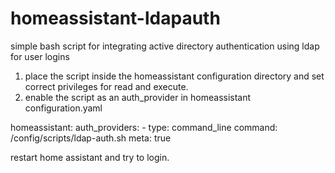 # homeassistant-ldapauth

simple bash script for integrating active directory authentication using ldap for user logins

1. place the script inside the homeassistant configuration directory and set correct privileges for read and execute.
2. enable the script as an auth_provider in homeassistant configuration.yaml 

homeassistant:
  auth_providers:
    - type: command_line
      command: /config/scripts/ldap-auth.sh
      meta: true

restart home assistant and try to login.
